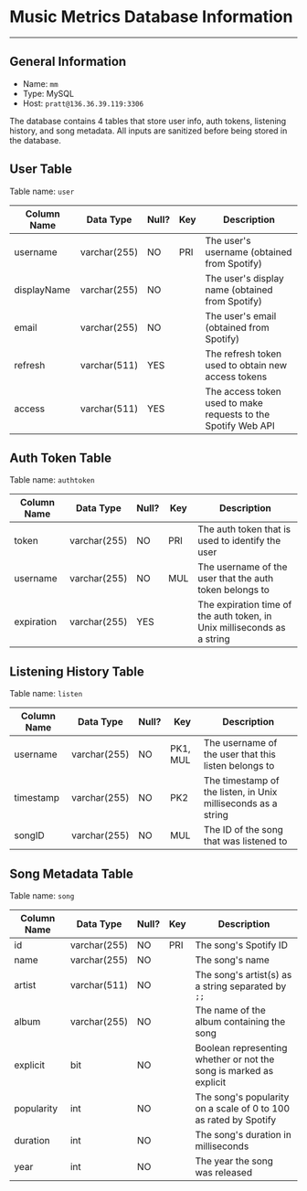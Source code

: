 # Music Metrics Database Information

---

## General Information

* Name: `mm`
* Type: MySQL
* Host: `pratt@136.36.39.119:3306`

The database contains 4 tables that store user info, auth tokens, listening history, and song metadata.
All inputs are sanitized before being stored in the database.

## User Table

Table name: `user`

| Column Name | Data Type    | Null? | Key | Description                                                             |
|-------------|--------------|-------|-----|-------------------------------------------------------------------------|
| username    | varchar(255) | NO    | PRI | The user's username (obtained from Spotify)                             |
| displayName | varchar(255) | NO    |     | The user's display name (obtained from Spotify)                         |
| email       | varchar(255) | NO    |     | The user's email (obtained from Spotify)                                |
| refresh     | varchar(511) | YES   |     | The refresh token used to obtain new access tokens                      |
| access      | varchar(511) | YES   |     | The access token used to make requests to the Spotify Web API           |

## Auth Token Table

Table name: `authtoken`

| Column Name | Data Type    | Null?  | Key | Description                                                             |
|-------------|--------------|--------|-----|-------------------------------------------------------------------------|
| token       | varchar(255) | NO     | PRI | The auth token that is used to identify the user                        |
| username    | varchar(255) | NO     | MUL | The username of the user that the auth token belongs to                 |
| expiration  | varchar(255) | YES    |     | The expiration time of the auth token, in Unix milliseconds as a string |

## Listening History Table

Table name: `listen`

| Column Name | Data Type    | Null? | Key      | Description                                                   |
|-------------|--------------|-------|----------|---------------------------------------------------------------|
| username    | varchar(255) | NO    | PK1, MUL | The username of the user that this listen belongs to          |
| timestamp   | varchar(255) | NO    | PK2      | The timestamp of the listen, in Unix milliseconds as a string |
| songID      | varchar(255) | NO    | MUL      | The ID of the song that was listened to                       |

## Song Metadata Table

Table name: `song`

| Column Name | Data Type    | Null? | Key | Description                                                        |
|-------------|--------------|-------|-----|--------------------------------------------------------------------|
| id          | varchar(255) | NO    | PRI | The song's Spotify ID                                              |
| name        | varchar(255) | NO    |     | The song's name                                                    |
| artist      | varchar(511) | NO    |     | The song's artist(s) as a string separated by `;;`                 |
| album       | varchar(255) | NO    |     | The name of the album containing the song                          |
| explicit    | bit          | NO    |     | Boolean representing whether or not the song is marked as explicit |
| popularity  | int          | NO    |     | The song's popularity on a scale of 0 to 100 as rated by Spotify   |
| duration    | int          | NO    |     | The song's duration in milliseconds                                |
| year        | int          | NO    |     | The year the song was released                                     |